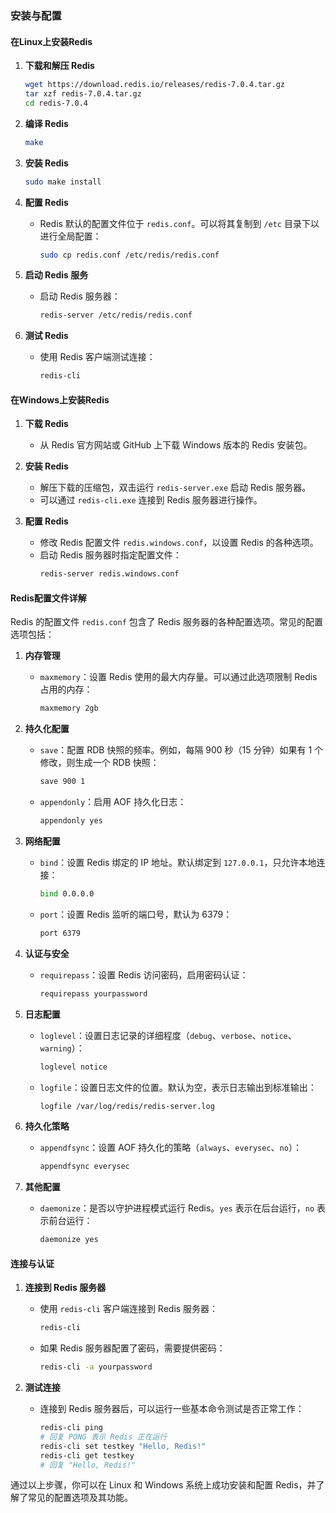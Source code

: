 ### 安装与配置

#### 在Linux上安装Redis

1. **下载和解压 Redis**
   ```bash
   wget https://download.redis.io/releases/redis-7.0.4.tar.gz
   tar xzf redis-7.0.4.tar.gz
   cd redis-7.0.4
   ```

2. **编译 Redis**
   ```bash
   make
   ```

3. **安装 Redis**
   ```bash
   sudo make install
   ```

4. **配置 Redis**
   - Redis 默认的配置文件位于 `redis.conf`。可以将其复制到 `/etc` 目录下以进行全局配置：
     ```bash
     sudo cp redis.conf /etc/redis/redis.conf
     ```

5. **启动 Redis 服务**
   - 启动 Redis 服务器：
     ```bash
     redis-server /etc/redis/redis.conf
     ```

6. **测试 Redis**
   - 使用 Redis 客户端测试连接：
     ```bash
     redis-cli
     ```

#### 在Windows上安装Redis

1. **下载 Redis**
   - 从 Redis 官方网站或 GitHub 上下载 Windows 版本的 Redis 安装包。

2. **安装 Redis**
   - 解压下载的压缩包，双击运行 `redis-server.exe` 启动 Redis 服务器。
   - 可以通过 `redis-cli.exe` 连接到 Redis 服务器进行操作。

3. **配置 Redis**
   - 修改 Redis 配置文件 `redis.windows.conf`，以设置 Redis 的各种选项。
   - 启动 Redis 服务器时指定配置文件：
     ```bash
     redis-server redis.windows.conf
     ```

#### Redis配置文件详解

Redis 的配置文件 `redis.conf` 包含了 Redis 服务器的各种配置选项。常见的配置选项包括：

1. **内存管理**
   - `maxmemory`：设置 Redis 使用的最大内存量。可以通过此选项限制 Redis 占用的内存：
     ```bash
     maxmemory 2gb
     ```

2. **持久化配置**
   - `save`：配置 RDB 快照的频率。例如，每隔 900 秒（15 分钟）如果有 1 个修改，则生成一个 RDB 快照：
     ```bash
     save 900 1
     ```
   - `appendonly`：启用 AOF 持久化日志：
     ```bash
     appendonly yes
     ```

3. **网络配置**
   - `bind`：设置 Redis 绑定的 IP 地址。默认绑定到 `127.0.0.1`，只允许本地连接：
     ```bash
     bind 0.0.0.0
     ```
   - `port`：设置 Redis 监听的端口号，默认为 6379：
     ```bash
     port 6379
     ```

4. **认证与安全**
   - `requirepass`：设置 Redis 访问密码，启用密码认证：
     ```bash
     requirepass yourpassword
     ```

5. **日志配置**
   - `loglevel`：设置日志记录的详细程度（`debug`、`verbose`、`notice`、`warning`）：
     ```bash
     loglevel notice
     ```
   - `logfile`：设置日志文件的位置。默认为空，表示日志输出到标准输出：
     ```bash
     logfile /var/log/redis/redis-server.log
     ```

6. **持久化策略**
   - `appendfsync`：设置 AOF 持久化的策略（`always`、`everysec`、`no`）：
     ```bash
     appendfsync everysec
     ```

7. **其他配置**
   - `daemonize`：是否以守护进程模式运行 Redis。`yes` 表示在后台运行，`no` 表示前台运行：
     ```bash
     daemonize yes
     ```

#### 连接与认证

1. **连接到 Redis 服务器**
   - 使用 `redis-cli` 客户端连接到 Redis 服务器：
     ```bash
     redis-cli
     ```
   - 如果 Redis 服务器配置了密码，需要提供密码：
     ```bash
     redis-cli -a yourpassword
     ```

2. **测试连接**
   - 连接到 Redis 服务器后，可以运行一些基本命令测试是否正常工作：
     ```bash
     redis-cli ping
     # 回复 PONG 表示 Redis 正在运行
     redis-cli set testkey "Hello, Redis!"
     redis-cli get testkey
     # 回复 "Hello, Redis!"
     ```

通过以上步骤，你可以在 Linux 和 Windows 系统上成功安装和配置 Redis，并了解了常见的配置选项及其功能。